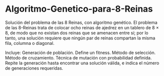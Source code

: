 # Algoritmo-Genetico-para-8-Reinas
Solución del problema de las 8 Reinas, con algoritmo genético.
El problema de las 8-Reinas trata de colocar ocho reinas de ajedrez en un tablero de 8 × 8, de modo que no existan dos reinas que se amenacen entre sí; por lo tanto, una solución requiere que ningún par de reinas compartan la misma fila, columna o diagonal.

Incluye:
  Generación de población.
  Define un fitness.
  Método de selección.
  Método de cruzamiento.
  Técnica de mutación con probabilidad definida.
  Repite la generación hasta encontrar una solución válida, e indica el número de generaciones requeridas.
